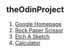 ## theOdinProject

1. <a href="./googleHomepage">Google Homepage<a>
2. <a href="./rockPaperScissor">Rock Paper Scissor<a>
3. <a href="./etchASketch">Etch A Sketch<a>
4. <a href="./calculator">Calculator<a>